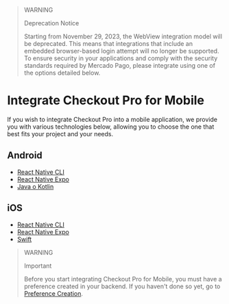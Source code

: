 > WARNING
>
> Deprecation Notice
>
> Starting from November 29, 2023, the WebView integration model will be deprecated. This means that integrations that include an embedded browser-based login attempt will no longer be supported. To ensure security in your applications and comply with the security standards required by Mercado Pago, please integrate using one of the options detailed below.


# Integrate Checkout Pro for Mobile

If you wish to integrate Checkout Pro into a mobile application, we provide you with various technologies below, allowing you to choose the one that best fits your project and your needs.

## Android

* [React Native CLI](/developers/en/docs/checkout-pro/integrate-checkout-pro/mobile/android/reactnative-cli)
* [React Native Expo](/developers/en/docs/checkout-pro/integrate-checkout-pro/mobile/android/reactnative-expo-go)
* [Java o Kotlin](/developers/en/docs/checkout-pro/integrate-checkout-pro/mobile/android/java-kotlin)

## iOS

* [React Native CLI](/developers/en/docs/checkout-pro/integrate-checkout-pro/mobile/ios/reactnative-cli)
* [React Native Expo](/developers/en/docs/checkout-pro/integrate-checkout-pro/mobile/ios/reactnative-expo-go)
* [Swift](/developers/en/docs/checkout-pro/integrate-checkout-pro/mobile/ios/swift)

> WARNING
>
> Important
>
> Before you start integrating Checkout Pro for Mobile, you must have a preference created in your backend. If you haven't done so yet, go to [Preference Creation](/developers/en/docs/checkout-pro/integrate-preferences).
